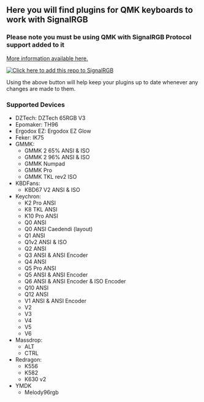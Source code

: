 ## Here you will find plugins for QMK keyboards to work with SignalRGB ##

### Please note you must be using QMK with SignalRGB Protocol support added to it ###
[More information available here.](https://docs.signalrgb.com/qmk)

[![Click here to add this repo to SignalRGB](https://github.com/SRGBmods/qmk-plugins/blob/main/_images/add-to-signalrgb.png)](https://srgbmods.net/s?p=addon/install?url=https://github.com/SRGBmods/qmk-plugins)

Using the above button will help keep your plugins up to date whenever any changes are made to them.

### Supported Devices ###
* DZTech: DZTech 65RGB V3
* Epomaker: TH96
* Ergodox EZ: Ergodox EZ Glow
* Feker: IK75
* GMMK:
	* GMMK 2 65% ANSI & ISO
	* GMMK 2 96% ANSI & ISO
	* GMMK Numpad
	* GMMK Pro
	* GMMK TKL rev2 ISO
* KBDFans:
	* KBD67 V2 ANSI & ISO
* Keychron:
	* K2 Pro ANSI
	* K8 TKL ANSI
	* K10 Pro ANSI
	* Q0 ANSI
	* Q0 ANSI Caedendi (layout)
	* Q1 ANSI
	* Q1v2 ANSI & ISO
	* Q2 ANSI
	* Q3 ANSI & ANSI Encoder
	* Q4 ANSI
	* Q5 Pro ANSI
	* Q5 ANSI & ANSI Encoder
	* Q6 ANSI & ANSI Encoder & ISO Encoder
	* Q10 ANSI
	* Q12 ANSI
	* V1 ANSI & ANSI Encoder
	* V2
	* V3
	* V4
	* V5
	* V6
* Massdrop:
	* ALT
	* CTRL
* Redragon:
	* K556
	* K582
	* K630 v2
* YMDK
	* Melody96rgb